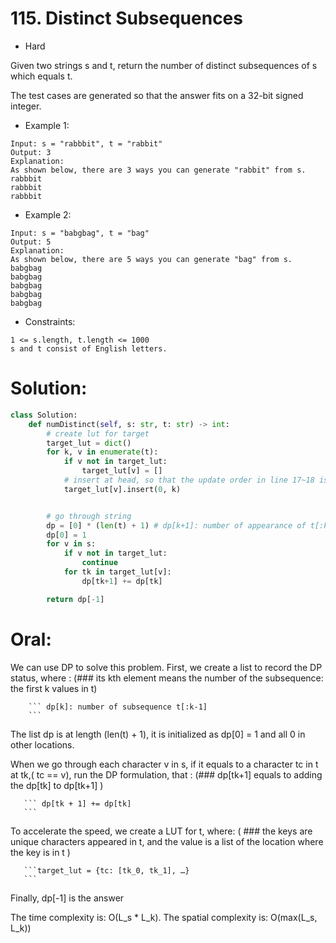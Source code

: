 # 115. Distinct Subsequences
+ Hard

Given two strings s and t, return the number of distinct
subsequences
 of s which equals t.

The test cases are generated so that the answer fits on a 32-bit signed integer.

+ Example 1:
```
Input: s = "rabbbit", t = "rabbit"
Output: 3
Explanation:
As shown below, there are 3 ways you can generate "rabbit" from s.
rabbbit
rabbbit
rabbbit
```

+ Example 2:

```
Input: s = "babgbag", t = "bag"
Output: 5
Explanation:
As shown below, there are 5 ways you can generate "bag" from s.
babgbag
babgbag
babgbag
babgbag
babgbag
```


+ Constraints:
```
1 <= s.length, t.length <= 1000
s and t consist of English letters.
```

# Solution:
```Python
class Solution:
    def numDistinct(self, s: str, t: str) -> int:
        # create lut for target
        target_lut = dict()
        for k, v in enumerate(t):
            if v not in target_lut:
                target_lut[v] = []
            # insert at head, so that the update order in line 17~18 is correct
            target_lut[v].insert(0, k)


        # go through string
        dp = [0] * (len(t) + 1) # dp[k+1]: number of appearance of t[:k]
        dp[0] = 1
        for v in s:
            if v not in target_lut:
                continue
            for tk in target_lut[v]:
                dp[tk+1] += dp[tk]

        return dp[-1]
```

# Oral:
We can use DP to solve this problem. First, we create a list to record the DP status, where : (### its kth element means the number of the subsequence: the first k values in t)

        ``` dp[k]: number of subsequence t[:k-1] 
        ```

The list dp is at length (len(t) + 1), it is initialized as dp[0] = 1 and all 0 in other locations.

When we go through each character v in s, if it equals to a character tc in t at tk,( tc == v), run the DP formulation, that : (### dp[tk+1] equals to adding the dp[tk] to dp[tk+1] )

       ``` dp[tk + 1] += dp[tk] 
       ```

To accelerate the speed, we create a LUT for t, where: ( ### the keys are unique characters appeared in t, and the value is a list of the location where the key is in t )

       ```target_lut = {tc: [tk_0, tk_1], …}
       ```

Finally, dp[-1] is the answer

The time complexity is: O(L_s * L_k).
The spatial complexity is: O(max(L_s, L_k))
